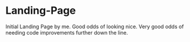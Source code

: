# Landing-Page

Initial Landing Page by me. Good odds of looking nice. Very good odds of needing code improvements further down the line.